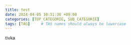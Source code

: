```yaml
---
title: test
date: 2024-04-05 10:51:30 +09:00
categories: [TOP_CATEGORIE, SUB_CATEGORIE]
tags: [TAG]     # TAG names should always be lowercase
---
```



tivka